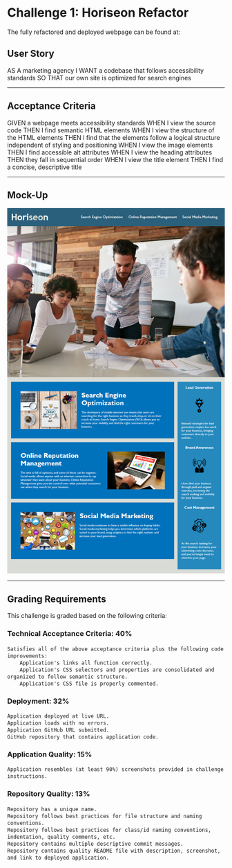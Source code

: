 # Challenge 1: Horiseon Refactor

The fully refactored and deployed webpage can be found at: 




## User Story

AS A marketing agency
    I WANT a codebase that follows accessibility standards
    SO THAT our own site is optimized for search engines

--------------

## Acceptance Criteria

GIVEN a webpage meets accessibility standards
    WHEN I view the source code
        THEN I find semantic HTML elements
    WHEN I view the structure of the HTML elements
        THEN I find that the elements follow a logical structure independent of styling and positioning
    WHEN I view the image elements
        THEN I find accessible alt attributes
    WHEN I view the heading attributes
        THEN they fall in sequential order
    WHEN I view the title element
        THEN I find a concise, descriptive title

--------------

## Mock-Up

![Image of horiseon REF](./horiseon_REF.png)

--------------

## Grading Requirements

This challenge is graded based on the following criteria:

### Technical Acceptance Criteria: 40%
    Satisfies all of the above acceptance criteria plus the following code improvements:
        Application's links all function correctly.
        Application's CSS selectors and properties are consolidated and organized to follow semantic structure.
        Application's CSS file is properly commented.

### Deployment: 32%
    Application deployed at live URL.
    Application loads with no errors.
    Application GitHub URL submitted.
    GitHub repository that contains application code.

### Application Quality: 15%
    Application resembles (at least 90%) screenshots provided in challenge instructions.

### Repository Quality: 13%
    Repository has a unique name.
    Repository follows best practices for file structure and naming conventions.
    Repository follows best practices for class/id naming conventions, indentation, quality comments, etc.
    Repository contains multiple descriptive commit messages.
    Repository contains quality README file with description, screenshot, and link to deployed application.